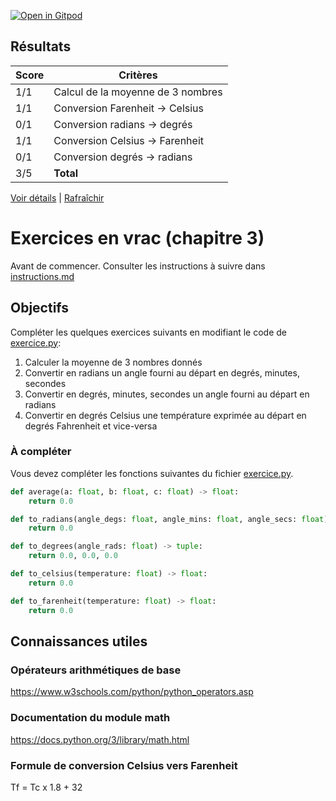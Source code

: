 [![Open in Gitpod](https://gitpod.io/button/open-in-gitpod.svg)](https://gitpod-redirect-0.herokuapp.com/)

























## Résultats
Score | Critères
--- | ---
1/1 | Calcul de la moyenne de 3 nombres
1/1 | Conversion Farenheit -> Celsius
0/1 | Conversion radians -> degrés
1/1 | Conversion Celsius -> Farenheit
0/1 | Conversion degrés -> radians
3/5 | **Total**

[Voir détails](./logs/tests_results.txt) | [Rafraîchir](../../)
# Exercices en vrac (chapitre 3)

Avant de commencer. Consulter les instructions à suivre dans [instructions.md](instructions.md)

## Objectifs

Compléter les quelques exercices suivants en modifiant le code de [exercice.py](exercice.py):

1. Calculer la moyenne de 3 nombres donnés
2. Convertir en radians un angle fourni au départ en degrés, minutes, secondes
3. Convertir en degrés, minutes, secondes un angle fourni au départ en radians
4. Convertir en degrés Celsius une température exprimée au départ en degrés Fahrenheit et vice-versa

### À compléter
Vous devez compléter les fonctions suivantes du fichier [exercice.py](exercice.py).

```python
def average(a: float, b: float, c: float) -> float:
    return 0.0

def to_radians(angle_degs: float, angle_mins: float, angle_secs: float) -> float:
    return 0.0

def to_degrees(angle_rads: float) -> tuple:
    return 0.0, 0.0, 0.0

def to_celsius(temperature: float) -> float:
    return 0.0

def to_farenheit(temperature: float) -> float:
    return 0.0
```

## Connaissances utiles

### Opérateurs arithmétiques de base
https://www.w3schools.com/python/python_operators.asp

### Documentation du module math
https://docs.python.org/3/library/math.html

### Formule de conversion Celsius vers Farenheit
Tf = Tc x 1.8 + 32
